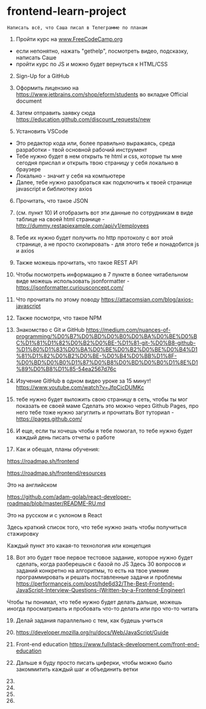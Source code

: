 # frontend-learn-project

    Написать всё, что Саша писал в Телеграмме по планам

1) Пройти курс на www.FreeCodeCamp.org
 - если непонятно, нажать "gethelp", посмотреть видео, подсказку, написать Саше
 - пройти курс по JS и можно будет вернуться к HTML/CSS
 
2) Sign-Up for a GitHub

3) Оформить лицензию на https://www.jetbrains.com/shop/eform/students во вкладке Official document

4) Затем отправить заявку сюда https://education.github.com/discount_requests/new

5) Установить VSCode
 - Это редактор кода или, более правильно выражаясь, среда разработки - твой основной рабочий инструмент
 - Тебе нужно будет в нем открыть те html и css, которые ты мне сегодня прислал и открыть твою страницу у себя локально в браузере
 - Локально - значит у себя на компьютере
 - Далее, тебе нужно разобраться как подключить к твоей странице javascript и библиотеку axios 

6) Прочитать, что такое JSON

7) (см. пункт 10) И отобразить вот эти данные по сотрудникам в виде таблице на своей html странице - http://dummy.restapiexample.com/api/v1/employees

8) Тебе их нужно будет получить по http протоколу с вот этой странице, а не просто скопировать - для этого тебе и понадобится js и axios 

9) Также можешь прочитать, что такое REST API

10) Чтобы посмотреть информацию в 7 пункте в более читабельном виде можешь использовать jsonformatter - https://jsonformatter.curiousconcept.com/

11) Что прочитать по этому поводу https://attacomsian.com/blog/axios-javascript

12) Также посмотри, что такое NPM

13) Знакомство с Git и GitHub https://medium.com/nuances-of-programming/%D0%B7%D0%BD%D0%B0%D0%BA%D0%BE%D0%BC%D1%81%D1%82%D0%B2%D0%BE-%D1%81-git-%D0%B8-github-%D1%80%D1%83%D0%BA%D0%BE%D0%B2%D0%BE%D0%B4%D1%81%D1%82%D0%B2%D0%BE-%D0%B4%D0%BB%D1%8F-%D0%BD%D0%B0%D1%87%D0%B8%D0%BD%D0%B0%D1%8E%D1%89%D0%B8%D1%85-54ea2567d76c

14) Изучение GitHub в одном видео уроке за 15 минут! https://www.youtube.com/watch?v=JfpCicDUMKc

15)  тебе нужно будет выложить свою страницу в сеть, чтобы ты мог показать ее своей маме
Сделать это можно через Github Pages, про него тебе тоже нужно загуглить и прочитать
Вот туториал - https://pages.github.com/

16) И еще, если ты хочешь чтобы я тебе помогал, то тебе нужно будет каждый день писать отчеты о работе

17) Как и обещал, планы обучения:

https://roadmap.sh/frontend

https://roadmap.sh/frontend/resources

Это на английском

https://github.com/adam-golab/react-developer-roadmap/blob/master/README-RU.md

Это на русском и с уклоном в React

Здесь краткий список того, что тебе нужно знать чтобы получиться стажировку

Каждый пункт это какая-то технология или концепция

18) Вот это будет твое первое тестовое задание, которое нужно будет сделать, когда разберешься с базой по JS
Здесь 30 вопросов и заданий конкретно на алгоритмы, то есть на твое умение программировать и решать поставленные задачи и проблемы
https://performancejs.com/post/hde6d32/The-Best-Frontend-JavaScript-Interview-Questions-(Written-by-a-Frontend-Engineer)

Чтобы ты понимал, что тебе нужно будет делать дальше, можешь иногда просматривать и пробовать что-то делать или про что-то читать

19) Делай задания параллельно с тем, как будешь учиться

20) https://developer.mozilla.org/ru/docs/Web/JavaScript/Guide

21) Front-end education
https://www.fullstack-development.com/front-end-education 

22) Дальше я буду просто писать циферки, чтобы можно было закоммитить каждый шаг и объединить ветки

23)

24)

25)

26)

